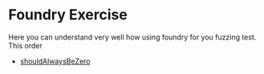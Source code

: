 # Foundry Exercise 

Here you can understand very well how using foundry for you fuzzing test. This order 

* [shouldAlwaysBeZero](../src/1_Exercise.sol)